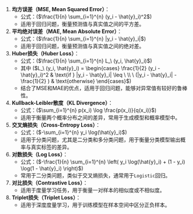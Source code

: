 1. **均方误差（MSE, Mean Squared Error）**：
   - 公式：\($\frac{1}{n} \sum_{i=1}^{n} (y_i - \hat{y}_i)^2$\)
   - 适用于回归问题，衡量预测值与真实值之间的平方差。
2. **平均绝对误差（MAE, Mean Absolute Error）**：
   - 公式：\($\frac{1}{n} \sum_{i=1}^{n} |y_i - \hat{y}_i|$\)
   - 适用于回归问题，衡量预测值与真实值之间的绝对差。
3. **Huber损失（Huber Loss）**：
   - 公式：\($\frac{1}{n} \sum_{i=1}^{n} L_\ (y_i, \hat{y}_i)$\)
   - 其中 \($L_\ (y_i, \hat{y}_i) = \begin{cases} 
     \frac{1}{2} (y_i - \hat{y}_i)^2 & \text{if } |y_i - \hat{y}_i| \leq \ \\
     \ (|y_i - \hat{y}_i| - \frac{1}{2} ) & \text{otherwise} 
     \end{cases}$\)
   - 结合了MSE和MAE的优点，适用于回归问题，能够对异常值有较好的鲁棒性。
4. **Kullback-Leibler散度（KL Divergence）**：
   - 公式：\($\sum_{i=1}^{n} p(x_i) \log \frac{p(x_i)}{q(x_i)}$\)
   - 适用于衡量两个概率分布之间的差异，常用于生成模型和概率模型中。
5. **交叉熵损失（Cross-Entropy Loss）**：
   - 公式：\($-\sum_{i=1}^{n} y_i \log(\hat{y}_i)$\)
   - 适用于分类问题，尤其是二分类和多分类问题，用于衡量分类模型输出概率与真实标签的差异。
6. **对数损失（Log Loss）**：
   - 公式：\($-\frac{1}{n} \sum_{i=1}^{n} \left( y_i \log(\hat{y}_i) + (1 - y_i) \log(1 - \hat{y}_i) \right)$\)
   - 常用于二分类问题，类似于交叉熵损失，通常用于`Logistic`回归。
7. **对比损失（Contrastive Loss）**：
   - 适用于度量学习任务，用于衡量一对样本的相似度或不相似度。
8. **Triplet损失（Triplet Loss）**：
   - 适用于深度度量学习，用于训练模型在样本空间中区分正负样本。
